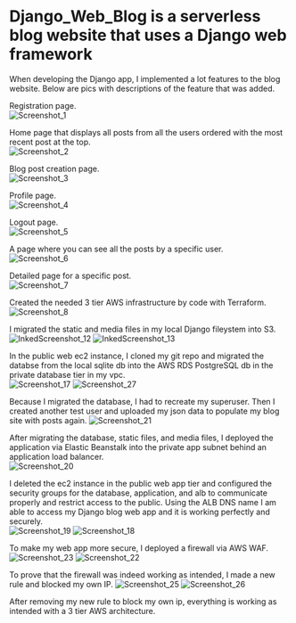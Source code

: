 # Django_Web_Blog is a serverless blog website that uses a Django web framework

When developing the Django app, I implemented a lot features to the blog website. Below are pics with descriptions of the feature that was added.  

Registration page.  
![Screenshot_1](https://user-images.githubusercontent.com/109190196/233529773-3bbfd83e-3552-4bb5-9916-af4d119e2edc.jpg)

Home page that displays all posts from all the users ordered with the most recent post at the top.  
![Screenshot_2](https://user-images.githubusercontent.com/109190196/233529967-0a9b4756-2f53-4338-8448-31f90700bf87.jpg)

Blog post creation page.  
![Screenshot_3](https://user-images.githubusercontent.com/109190196/233530013-2f767819-c73d-42a1-8009-ae74230f4d6d.jpg)

Profile page.  
![Screenshot_4](https://user-images.githubusercontent.com/109190196/233530049-c27a0933-a89c-4dfc-b355-f01654b29da4.jpg)

Logout page.  
![Screenshot_5](https://user-images.githubusercontent.com/109190196/233530090-4bc0fd91-44f1-490e-8a5f-4f13b4525937.jpg)

A page where you can see all the posts by a specific user.  
![Screenshot_6](https://user-images.githubusercontent.com/109190196/233530147-3130d953-e667-4d51-86e2-c9de2a28f3a1.jpg)

Detailed page for a specific post.  
![Screenshot_7](https://user-images.githubusercontent.com/109190196/233530186-8f5b2d02-0e91-423b-a0bd-00621f006d46.jpg)


Created the needed 3 tier AWS infrastructure by code with Terraform.  
![Screenshot_8](https://user-images.githubusercontent.com/109190196/233530291-6465ed88-aca3-4680-be59-1021d292190a.jpg)

I migrated the static and media files in my local Django fileystem into S3.  
![InkedScreenshot_12](https://user-images.githubusercontent.com/109190196/234468180-b403aa2f-b5d8-4e65-ae2f-46b6920f02ee.jpg)
![InkedScreenshot_13](https://user-images.githubusercontent.com/109190196/234466750-6e9db9e5-40b9-47b7-a4eb-0b75405e3d8c.jpg)  

In the public web ec2 instance, I cloned my git repo and migrated the databse from the local sqlite db into the AWS RDS PostgreSQL db in the private database tier in my vpc.  
![Screenshot_17](https://user-images.githubusercontent.com/109190196/234466338-eba8561a-5423-4cb3-8281-a6b61256d95c.jpg)
![Screenshot_27](https://user-images.githubusercontent.com/109190196/234467140-2d051c99-20fc-41fb-8cf1-95fc7a709522.jpg)

Because I migrated the database, I had to recreate my superuser. Then I created another test user and uploaded my json data to populate my blog site with posts again. 
![Screenshot_21](https://user-images.githubusercontent.com/109190196/234467002-017072f9-1ef2-48a6-9a42-c5460151eecb.jpg)

After migrating the database, static files, and media files, I deployed the application via Elastic Beanstalk into the private app subnet behind an application load balancer.  
![Screenshot_20](https://user-images.githubusercontent.com/109190196/234467369-d6d87d88-72df-4236-989f-d2dee1daad3e.jpg)

I deleted the ec2 instance in the public web app tier and configured the security groups for the database, application, and alb to communicate properly and restrict access to the public. Using the ALB DNS name I am able to access my Django blog web app and it is working perfectly and securely.  
![Screenshot_19](https://user-images.githubusercontent.com/109190196/234467629-d5536490-f0dd-412e-ac50-256d359186ff.jpg)
![Screenshot_18](https://user-images.githubusercontent.com/109190196/234467646-1f52a72c-6327-47a8-bc39-a81d4bb4a711.jpg)

To make my web app more secure, I deployed a firewall via AWS WAF. 
![Screenshot_23](https://user-images.githubusercontent.com/109190196/234467796-ffc850c1-de26-4917-a53f-6b207e482a08.jpg)
![Screenshot_22](https://user-images.githubusercontent.com/109190196/234467804-55b409e5-7a61-4c98-bd47-f69d0d17649d.jpg)

To prove that the firewall was indeed working as intended, I made a new rule and blocked my own IP.
![Screenshot_25](https://user-images.githubusercontent.com/109190196/234467864-34b2e67e-3890-46e9-a0a5-ee3d2e769df8.jpg)
![Screenshot_26](https://user-images.githubusercontent.com/109190196/234467875-49f70add-ec09-4acb-bada-1f62d6cb61ac.jpg)

After removing my new rule to block my own ip, everything is working as intended with a 3 tier AWS architecture.
